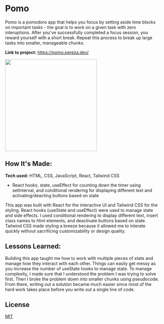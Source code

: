 # Pomo

Pomo is a pomodoro app that helps you focus by setting aside time blocks on important tasks - the goal is to work on a given task with zero interuptions. After you've successfully completed a focus session, you reward yourself with a short break. Repeat this process to break up large tasks into smaller, manageable chunks.

**Link to project:** https://pomo.pereza.dev/

<img src="https://github.com/anthonypz/focus-timer/blob/main/src/assets/pomo.webp" width='300'>

## How It's Made:

**Tech used:** HTML, CSS, JavaScript, React, Tailwind CSS

- React hooks, state, useEffect for counting down the timer using setInterval, and conditional rendering for displaying different text and activating/deacting buttons based on state

This app was built with React for the interactive UI and Tailwind CSS for the styling. React hooks (useState and useEffect) were used to manage state and side effects. I used conditional rendering to display different text, insert class names to html elements, and deactivate buttons based on state. Tailwind CSS made styling a breeze because it allowed me to interate quickly without sacrificing customizability or design quality.

## Lessons Learned:

Building this app taught me how to work with multiple pieces of state and manage how they interact with each other. Things can easily get messy as you increase the number of useState hooks to manage state. To manage complexity, I made sure that I understood the problem I was trying to solve first. Then I broke the problem down into smaller chunks using pseudocode. From there, writing out a solution became much easier since most of the hard work takes place before you write out a single line of code.

## License

[MIT](https://github.com/anthonypz/focus-timer/blob/main/LICENSE)
